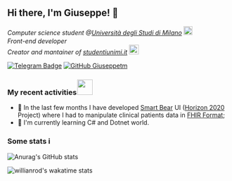## Hi there, I'm Giuseppe! 👋
<p><em>
Computer science student @<a href="https://www.unimi.it/">Università degli Studi di Milano</a> <img src="https://media.tenor.com/images/53c12fa1c7796563263bb5e4a34b1dfc/tenor.gif" width="20">
<br/>
Front-end developer <img src="https://media.tenor.com/images/70c1f64b4213e37de8048f87f64e16a9/tenor.gif" width="16" style="margin-bottom: -3px">
<br/>
Creator and mantainer of <a href="https://studentiunimi.it/">studentiunimi.it<a> <img src="https://media.tenor.com/images/5d582dac1e29406f340fb3b35dd7ba13/tenor.gif" width="22"> 
</em></p>

[![Telegram Badge](https://img.shields.io/badge/-@giuseppetm-2CA5E0?style=flat-square&labelColor=2CA5E0&logo=telegram&logoColor=white&link=https://t.me/giuseppetm)](https://t.me/giuseppetm)
[![GitHub Giuseppetm](https://img.shields.io/github/followers/giuseppetm?label=follow&style=social)](https://github.com/Giuseppetm)

### My recent activities <img src="https://media.tenor.com/images/20be3abd731fe52f8b74480e6b404053/tenor.gif" width="35" style="margin-bottom: -3px; margin-left:-3px">
- 🐻 In the last few months I have developed [Smart Bear](https://smartbear-it.di.unimi.it/) UI ([Horizon 2020](https://ec.europa.eu/programmes/horizon2020/) Project) where I had to manipulate clinical patients data in [FHIR Format](http://www.hl7.org/fhir/modules.html);
- 🚀 I'm currently learning C# and Dotnet world.

### Some stats ℹ️
![Anurag's GitHub stats](https://github-readme-stats.vercel.app/api?username=giuseppetm&show_icons=true&theme=graywhite)
<!--[![DenverCoder1's github streak](https://github-readme-streak-stats.herokuapp.com/?user=Giuseppetm&theme=graywhite)](https://github.com/DenverCoder1/github-readme-streak-stats)-->
![willianrod's wakatime stats](https://github-readme-stats.vercel.app/api/wakatime?username=Giuseppetm&theme=graywhite&layout=compact)
<!--![Top Langs](https://github-readme-stats.vercel.app/api/top-langs/?username=giuseppetm&layout=compact&langs_count=10)-->